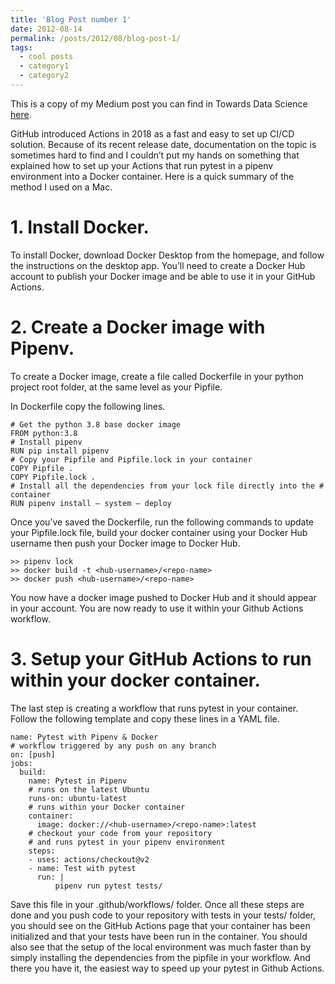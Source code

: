 ```yaml
---
title: 'Blog Post number 1'
date: 2012-08-14
permalink: /posts/2012/08/blog-post-1/
tags:
  - cool posts
  - category1
  - category2
---
```


This is a copy of my Medium post you can find in Towards Data Science [here](https://towardsdatascience.com/speed-up-your-pytest-github-actions-with-docker-6b3a85b943f).


GitHub introduced Actions in 2018 as a fast and easy to set up CI/CD solution. Because of its recent release date, documentation on the topic is sometimes hard to find and I couldn’t put my hands on something that explained how to set up your Actions that run pytest in a pipenv environment into a Docker container. Here is a quick summary of the method I used on a Mac.

# 1. Install Docker.
To install Docker, download Docker Desktop from the homepage, and follow the instructions on the desktop app. You’ll need to create a Docker Hub account to publish your Docker image and be able to use it in your GitHub Actions.

# 2. Create a Docker image with Pipenv.
To create a Docker image, create a file called Dockerfile in your python project root folder, at the same level as your Pipfile.

In Dockerfile copy the following lines.

```
# Get the python 3.8 base docker image
FROM python:3.8
# Install pipenv
RUN pip install pipenv
# Copy your Pipfile and Pipfile.lock in your container
COPY Pipfile .
COPY Pipfile.lock .
# Install all the dependencies from your lock file directly into the # container
RUN pipenv install — system — deploy
```

Once you’ve saved the Dockerfile, run the following commands to update your Pipfile.lock file, build your docker container using your Docker Hub username then push your Docker image to Docker Hub.

```
>> pipenv lock
>> docker build -t <hub-username>/<repo-name>
>> docker push <hub-username>/<repo-name>
```
You now have a docker image pushed to Docker Hub and it should appear in your account. You are now ready to use it within your Github Actions workflow.

# 3. Setup your GitHub Actions to run within your docker container.
The last step is creating a workflow that runs pytest in your container. Follow the following template and copy these lines in a YAML file.

```
name: Pytest with Pipenv & Docker
# workflow triggered by any push on any branch
on: [push]
jobs:
  build:
    name: Pytest in Pipenv
    # runs on the latest Ubuntu
    runs-on: ubuntu-latest 
    # runs within your Docker container
    container:
      image: docker://<hub-username>/<repo-name>:latest
    # checkout your code from your repository
    # and runs pytest in your pipenv environment
    steps:
    - uses: actions/checkout@v2
    - name: Test with pytest
      run: |
          pipenv run pytest tests/
```
      
Save this file in your .github/workflows/ folder. Once all these steps are done and you push code to your repository with tests in your tests/ folder, you should see on the GitHub Actions page that your container has been initialized and that your tests have been run in the container. You should also see that the setup of the local environment was much faster than by simply installing the dependencies from the pipfile in your workflow.
And there you have it, the easiest way to speed up your pytest in Github Actions.